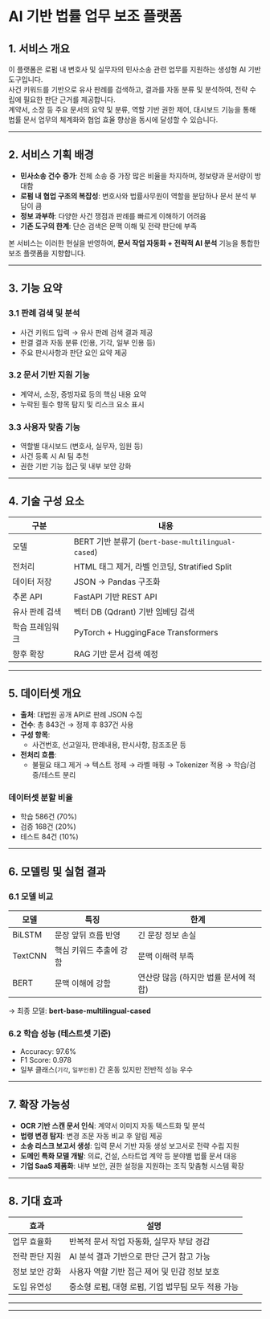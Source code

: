 # AI 기반 법률 업무 보조 플랫폼

## 1. 서비스 개요
이 플랫폼은 로펌 내 변호사 및 실무자의 민사소송 관련 업무를 지원하는 생성형 AI 기반 도구입니다.  
사건 키워드를 기반으로 유사 판례를 검색하고, 결과를 자동 분류 및 분석하여, 전략 수립에 필요한 판단 근거를 제공합니다.  
계약서, 소장 등 주요 문서의 요약 및 분류, 역할 기반 권한 제어, 대시보드 기능을 통해 법률 문서 업무의 체계화와 협업 효율 향상을 동시에 달성할 수 있습니다.

---

## 2. 서비스 기획 배경
- **민사소송 건수 증가**: 전체 소송 중 가장 많은 비율을 차지하며, 정보량과 문서량이 방대함
- **로펌 내 협업 구조의 복잡성**: 변호사와 법률사무원이 역할을 분담하나 문서 분석 부담이 큼
- **정보 과부하**: 다양한 사건 쟁점과 판례를 빠르게 이해하기 어려움
- **기존 도구의 한계**: 단순 검색은 문맥 이해 및 전략 판단에 부족

본 서비스는 이러한 현실을 반영하여, **문서 작업 자동화 + 전략적 AI 분석** 기능을 통합한 보조 플랫폼을 지향합니다.

---

## 3. 기능 요약

### 3.1 판례 검색 및 분석
- 사건 키워드 입력 → 유사 판례 검색 결과 제공
- 판결 결과 자동 분류 (인용, 기각, 일부 인용 등)
- 주요 판시사항과 판단 요인 요약 제공

### 3.2 문서 기반 지원 기능
- 계약서, 소장, 증빙자료 등의 핵심 내용 요약
- 누락된 필수 항목 탐지 및 리스크 요소 표시

### 3.3 사용자 맞춤 기능
- 역할별 대시보드 (변호사, 실무자, 임원 등)
- 사건 등록 시 AI 팀 추천 
- 권한 기반 기능 접근 및 내부 보안 강화

---

## 4. 기술 구성 요소

| 구분 | 내용 |
|------|------|
| 모델 | BERT 기반 분류기 (`bert-base-multilingual-cased`) |
| 전처리 | HTML 태그 제거, 라벨 인코딩, Stratified Split |
| 데이터 저장 | JSON → Pandas 구조화 |
| 추론 API | FastAPI 기반 REST API |
| 유사 판례 검색 | 벡터 DB (Qdrant) 기반 임베딩 검색 |
| 학습 프레임워크 | PyTorch + HuggingFace Transformers |
| 향후 확장 |  RAG 기반 문서 검색 예정 |

---

## 5. 데이터셋 개요

- **출처**: 대법원 공개 API로 판례 JSON 수집
- **건수**: 총 843건 → 정제 후 837건 사용
- **구성 항목**:
  - 사건번호, 선고일자, 판례내용, 판시사항, 참조조문 등
- **전처리 흐름**:
  - 불필요 태그 제거 → 텍스트 정제 → 라벨 매핑 → Tokenizer 적용 → 학습/검증/테스트 분리

### 데이터셋 분할 비율
- 학습 586건 (70%)
- 검증 168건 (20%)
- 테스트 84건 (10%)

---

## 6. 모델링 및 실험 결과

### 6.1 모델 비교
| 모델 | 특징 | 한계 |
|------|------|------|
| BiLSTM | 문장 앞뒤 흐름 반영 | 긴 문장 정보 손실 |
| TextCNN | 핵심 키워드 추출에 강함 | 문맥 이해력 부족 |
| BERT | 문맥 이해에 강함 | 연산량 많음 (하지만 법률 문서에 적합) |

→ 최종 모델: **bert-base-multilingual-cased**

### 6.2 학습 성능 (테스트셋 기준)
- Accuracy: 97.6%
- F1 Score: 0.978
- 일부 클래스(`기각`, `일부인용`) 간 혼동 있지만 전반적 성능 우수

---

## 7. 확장 가능성

- **OCR 기반 스캔 문서 인식**: 계약서 이미지 자동 텍스트화 및 분석
- **법령 변경 탐지**: 변경 조문 자동 비교 후 알림 제공
- **소송 리스크 보고서 생성**: 입력 문서 기반 자동 생성 보고서로 전략 수립 지원
- **도메인 특화 모델 개발**: 의료, 건설, 스타트업 계약 등 분야별 법률 문서 대응
- **기업 SaaS 제품화**: 내부 보안, 권한 설정을 지원하는 조직 맞춤형 시스템 확장

---

## 8. 기대 효과

| 효과 | 설명 |
|------|------|
| 업무 효율화 | 반복적 문서 작업 자동화, 실무자 부담 경감 |
| 전략 판단 지원 | AI 분석 결과 기반으로 판단 근거 참고 가능 |
| 정보 보안 강화 | 사용자 역할 기반 접근 제어 및 민감 정보 보호 |
| 도입 유연성 | 중소형 로펌, 대형 로펌, 기업 법무팀 모두 적용 가능 |

---


---

